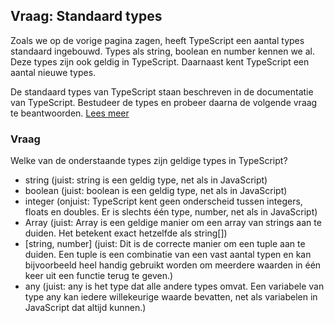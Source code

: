 ## Vraag: Standaard types

Zoals we op de vorige pagina zagen, heeft TypeScript een aantal types standaard ingebouwd. Types als string, boolean en 
number kennen we al. Deze types zijn ook geldig in TypeScript. Daarnaast kent TypeScript een aantal nieuwe types.

De standaard types van TypeScript staan beschreven in de documentatie van TypeScript. Bestudeer de types en probeer
daarna de volgende vraag te beantwoorden. [Lees meer](https://www.typescriptlang.org/docs/handbook/basic-types.html)

### Vraag

Welke van de onderstaande types zijn geldige types in TypeScript?

* string
  (juist: string is een geldig type, net als in JavaScript)
* boolean
  (juist: boolean is een geldig type, net als in JavaScript)
* integer
  (onjuist: TypeScript kent geen onderscheid tussen integers, floats en doubles. Er is slechts &eacute;&eacute;n type,
  number, net als in JavaScript)
* Array<String> 
  (juist: Array<string> is een geldige manier om een array van strings aan te duiden. Het betekent exact hetzelfde als 
  string[])
* \[string, number\]
  (juist: Dit is de correcte manier om een tuple aan te duiden. Een tuple is een combinatie van een vast aantal typen en 
  kan bijvoorbeeld heel handig gebruikt worden om meerdere waarden in &eacute;&eacute;n keer uit een functie terug te 
  geven.)
* any
  (juist: any is het type dat alle andere types omvat. Een variabele van type any kan iedere willekeurige waarde 
  bevatten, net als variabelen in JavaScript dat altijd kunnen.)

